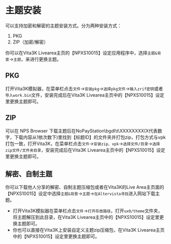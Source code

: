 # 主题安装
可以支持加密和解密的主题安装方式。分为两种安装方式：
1. PKG
2. ZIP（加密/解密）

你可以在Vita3K Livearea主页的【NPXS10015】设定应用程序中，选择`主题&背景`->`主题`，来进行更换主题。

## PKG
打开Vita3K模拟器，在菜单栏点击`文件`->`安装pkg`->`选择pkg文件`->`输入zrif密钥`或者`导入work.bin`文件，安装完成后在Vita3K Livearea主页中的【NPXS10015】设定里更换主题即可。

## ZIP
可以在 NPS Browser 下载主题后在NoPayStation\bgdl\t\XXXXXXXX(X代表数字，下载内容从1依次数下)里找到【标题ID】的文件夹并打包zip，打包方式与vpk打包一致，打开Vita3K，在菜单栏点击`文件`->`安装zip、vpk`->`选择文件/目录`->`选择zip文件/文件夹目录`，安装完成后在Vita3K Livearea主页中的【NPXS10015】设定里更换主题即可。

## 解密、自制主题
你可以下载他人分享的解密、自制主题压缩包或者在Vita3K的Live Area主页面的【NPXS10015】设定中选择`主题&背景`->`主题`->`在Altervista寻找`进入网站下载主题。
- 打开Vita3K模拟器在菜单栏点击`文件`->`打开存放路径`，打开`ux0/theme`文件夹，将主题解压到此目录，在Vita3K Livearea主页中的【NPXS10015】设定里更换主题即可。
- 你也可以直接在Vita3K上安装自定义主题zip压缩包，在Vita3K Livearea主页中的【NPXS10015】设定里更换主题即可。
